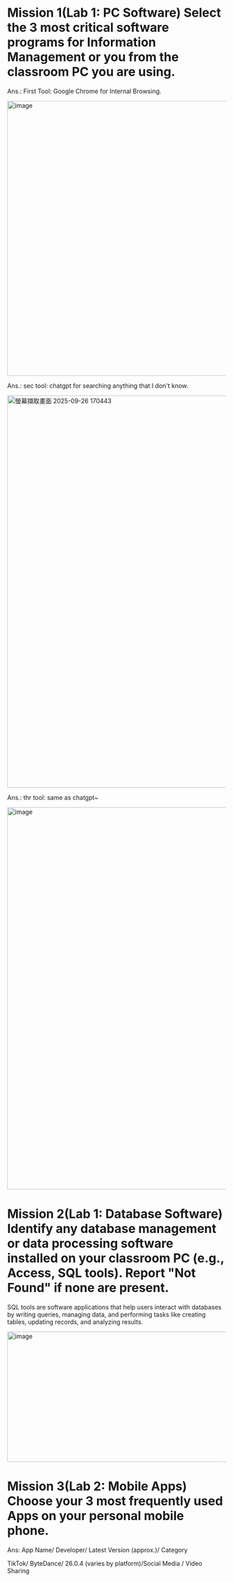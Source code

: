 # Mission 1(Lab 1: PC Software) Select the 3 most critical software programs for Information Management or you from the classroom PC you are using.
Ans.:
First Tool: Google Chrome for Internal Browsing.

<img width="912" height="633" alt="image" src="https://github.com/user-attachments/assets/431b1a1f-c5d4-4c92-8d64-10a9900d0362" />

Ans.:
sec tool: chatgpt for searching anything that I don't know.

<img width="1567" height="903" alt="螢幕擷取畫面 2025-09-26 170443" src="https://github.com/user-attachments/assets/ef087c4f-2c96-47d1-a235-b39fa535d4b3" />

Ans.:
thr tool: same as chatgpt~ 

<img width="1834" height="880" alt="image" src="https://github.com/user-attachments/assets/38b3ba41-995b-41d6-81c8-b7bc99af87b1" />

# Mission 2(Lab 1: Database Software) Identify any database management or data processing software installed on your classroom PC (e.g., Access, SQL tools). Report "Not Found" if none are present.

 SQL tools are software applications that help users interact with databases by writing queries, managing data, and performing tasks like creating tables, updating records, and analyzing results.

<img width="570" height="300" alt="image" src="https://github.com/user-attachments/assets/123a53db-dcd3-4084-8563-3f8233177366" />

# Mission 3(Lab 2: Mobile Apps) Choose your 3 most frequently used Apps on your personal mobile phone.

Ans: 
App Name/	Developer/	Latest Version (approx.)/	Category


TikTok/	ByteDance/	26.0.4 (varies by platform)/Social Media / Video Sharing
